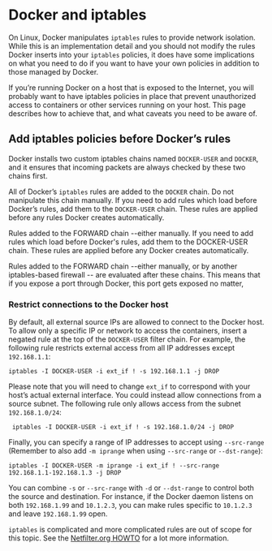 # Docker and iptables

On Linux, Docker manipulates `iptables` rules to provide network isolation. While this is an implementation detail and you should not modify the rules Docker inserts into your `iptables` policies, it does have some implications on what you need to do if you want to have your own policies in addition to those managed by Docker.



If you’re running Docker on a host that is exposed to the Internet, you will probably want to have iptables policies in place that prevent unauthorized access to containers or other services running on your host. This page describes how to achieve that, and what caveats you need to be aware of.



## Add iptables policies before Docker’s rules



Docker installs two custom iptables chains named `DOCKER-USER` and `DOCKER`, and it ensures that incoming packets are always checked by these two chains first.



All of Docker’s `iptables` rules are added to the `DOCKER` chain. Do not manipulate this chain manually. If you need to add rules which load before Docker’s rules, add them to the `DOCKER-USER` chain. These rules are applied before any rules Docker creates automatically.



Rules added to the FORWARD chain --either manually. If you need to add rules which load before Docker's rules, add them to the DOCKER-USER chain. These rules are applied before any Docker creates automatically.



Rules added to the FORWARD chain --either manually, or by another iptables-based firewall -- are evaluated after these chains. This means that if you expose a port through Docker, this port gets exposed no matter,  



### Restrict connections to the Docker host

By default, all external source IPs are allowed to connect to the Docker host. To allow only a specific IP or network to access the containers, insert a negated rule at the top of the `DOCKER-USER` filter chain. For example, the following rule restricts external access from all IP addresses except `192.168.1.1`:





``` shell
iptables -I DOCKER-USER -i ext_if ! -s 192.168.1.1 -j DROP
```





Please note that you will need to change `ext_if` to correspond with your host’s actual external interface. You could instead allow connections from a source subnet. The following rule only allows access from the subnet `192.168.1.0/24`:

```
 iptables -I DOCKER-USER -i ext_if ! -s 192.168.1.0/24 -j DROP
```



Finally, you can specify a range of IP addresses to accept using `--src-range` (Remember to also add `-m iprange` when using `--src-range` or `--dst-range`):

```
iptables -I DOCKER-USER -m iprange -i ext_if ! --src-range 192.168.1.1-192.168.1.3 -j DROP
```





You can combine `-s` or `--src-range` with `-d` or `--dst-range` to control both the source and destination. For instance, if the Docker daemon listens on both `192.168.1.99` and `10.1.2.3`, you can make rules specific to `10.1.2.3` and leave `192.168.1.99` open.

`iptables` is complicated and more complicated rules are out of scope for this topic. See the [Netfilter.org HOWTO](https://www.netfilter.org/documentation/HOWTO/NAT-HOWTO.html) for a lot more information.